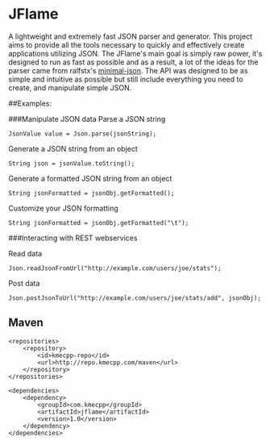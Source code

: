 # JFlame
A lightweight and extremely fast JSON parser and generator. This project aims to provide all the tools necessary to quickly and effectively create applications utilizing JSON. The JFlame's main goal is simply raw power, it's designed to run as fast as possible and as a result, a lot of the ideas for the parser came from ralfstx's [minimal-json](https://github.com/ralfstx/minimal-json). The API was designed to be as simple and intuitive as possible but still include everything you need to create, and manipulate simple JSON.

##Examples:

###Manipulate JSON data
Parse a JSON string
```
JsonValue value = Json.parse(jsonString);
```

Generate a JSON string from an object
```
String json = jsonValue.toString();
```

Generate a formatted JSON string from an object
```
String jsonFormatted = jsonObj.getFormatted();
```

Customize your JSON formatting
```
String jsonFormatted = jsonObj.getFormatted("\t");
```

###Interacting with REST webservices

Read data
```
Json.readJsonFromUrl("http://example.com/users/joe/stats");
```

Post data
```
Json.postJsonToUrl("http://example.com/users/joe/stats/add", jsonObj);
```

## Maven
```
<repositories>
	<repository>
		<id>kmecpp-repo</id>
		<url>http://repo.kmecpp.com/maven</url>
	</repository>
</repositories>
	
<dependencies>
	<dependency>
		<groupId>com.kmecpp</groupId>
		<artifactId>jflame</artifactId>
		<version>1.0</version>
	</dependency>
</dependencies>
```
